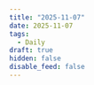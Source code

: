 ```yaml
---
title: "2025-11-07"
date: 2025-11-07
tags:
  - Daily
draft: true
hidden: false
disable_feed: false
---
```


